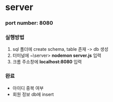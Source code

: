 # server

### port number: 8080

### 실행방법
1. sql 폴더에 create schema, table 존재 -> db 생성
2. 터미널에 ~\server> **nodemon server.js** 입력
3. 크롬 주소창에 **localhost:8080** 입력

### 완료
- 아이디 중복 여부
- 회원 정보 db에 insert
